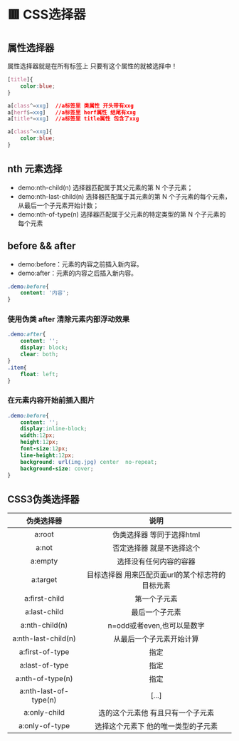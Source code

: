 # 🟥 CSS选择器

## 属性选择器
属性选择器就是在所有标签上 只要有这个属性的就被选择中！
```css
[title]{
    color:blue;
}
```
```css
a[class^=xxg]  //a标签里 类属性 开头带有xxg
a[herf$=xxg]   //a标签里 herf属性 结尾有xxg
a[title*=xxg]  //a标签里 title属性 包含了xxg

a[class^=xxg]{
    color:blue;
}
```

## nth 元素选择
- demo:nth-child(n) 选择器匹配属于其父元素的第 N 个子元素；
- demo:nth-last-child(n) 选择器匹配属于其元素的第 N 个子元素的每个元素，从最后一个子元素开始计数；
- demo:nth-of-type(n) 选择器匹配属于父元素的特定类型的第 N 个子元素的每个元素


## before && after

- demo:before：元素的内容之前插入新内容。
- demo:after：元素的内容之后插入新内容。

```css
.demo:before{
    content: '内容';
}
```
### 使用伪类 after 清除元素内部浮动效果
```css
.demo:after{
    content: '';
    display: block;
    clear: both;
}
.item{
    float: left;
}
```

### 在元素内容开始前插入图片
```css
.demo:before{
    content: '';
    display:inline-block;
    width:12px;
    height:12px;
    font-size:12px;
    line-height:12px;
    background: url(img.jpg) center  no-repeat;
    background-size: cover;
}
```

## CSS3伪类选择器

| 伪类选择器            |	说明 |
| :-:                   | :-: |
| a:root                | 	伪类选择器 等同于选择html | 
| a:not	                | 否定选择器 就是不选择这个 | 
| a:empty               | 	选择没有任何内容的容器 | 
| a:target	            | 目标选择器 用来匹配页面url的某个标志符的目标元素 | 
| a:first-child         | 	第一个子元素 | 
| a:last-child          | 	最后一个子元素 | 
| a:nth-child(n)        | 	n=odd或者even,也可以是数字 | 
| a:nth-last-child(n)   | 	从最后一个子元素开始计算 | 
| a:first-of-type       | 	指定|第一个这个类型的元素,而不是第一个元素 | 
| a:last-of-type        | 	指定|最后一个这个类型的元素 | 
| a:nth-of-type(n)      | 	指定|这个类型的的元素的选择 | 
| a:nth-last-of-type(n) | 	[...] | 
| a:only-child	        | 选的这个元素他 有且只有一个子元素 | 
| a:only-of-type        | 	选择这个元素下 他的唯一类型的子元素 | 
